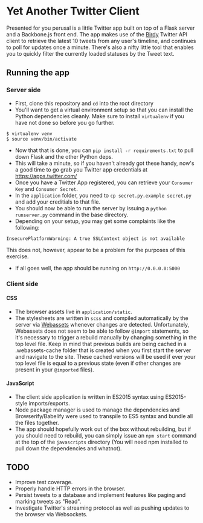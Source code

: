 # Yet Another Twitter Client

Presented for you perusal is a little Twitter app built on top of a Flask server and a Backbone.js front end. The app makes use of the [Birdy](https://github.com/inueni/birdy) Twitter API client to retrieve the latest 10 tweets from any user's timeline, and continues to poll for updates once a minute. There's also a nifty little tool that enables you to quickly filter the currently loaded statuses by the Tweet text.

## Running the app

### Server side
* First, clone this repository and `cd` into the root directory
* You'll want to get a virtual environment setup so that you can install the Python dependencies cleanly. Make sure to install `virtualenv` if you have not done so before you go further.
```
$ virtualenv venv
$ source venv/bin/activate
```
* Now that that is done, you can `pip install -r requirements.txt` to pull down Flask and the other Python deps.
* This will take a minute, so if you haven't already got these handy, now's a good time to go grab you Twitter app credentials at https://apps.twitter.com/
* Once you have a Twitter App registered, you can retrieve your `Consumer Key` and `Consumer Secret`.
* In the `application` folder, you need to `cp secret.py.example secret.py` and add your creditials to that file.
* You should now be able to run the server by issuing a `python runserver.py` command in the base directory.
* Depending on your setup, you may get some complaints like the following:
```
InsecurePlatformWarning: A true SSLContext object is not available
```
This does not, however, appear to be a problem for the purposes of this exercise.
* If all goes well, the app should be running on `http://0.0.0.0:5000`

### Client side
#### CSS
* The browser assets live in `application/static`.
* The stylesheets are written in `scss` and compiled automatically by the server via [Webassets](https://webassets.readthedocs.org/en/latest/) whenever changes are detected. Unfortunately, Webassets does not seem to be able to follow `@import` statements, so it's necessary to trigger a rebuild manually by changing something in the top level file. Keep in mind that previous builds are being cached in a .webassets-cache folder that is created when you first start the server and navigate to the site. These cached versions will be used if ever your top level file is equal to a previous state (even if other changes are present in your `@imported` files).

#### JavaScript
* The client side application is written in ES2015 syntax using ES2015-style imports/exports.
* Node package manager is used to manage the dependencies and Browserify/Babelify were used to transpile to ES5 syntax and bundle all the files together.
* The app should hopefully work out of the box without rebuilding, but if you should need to rebuild, you can simply issue an `npm start` command at the top of the `javascripts` directory (You will need npm installed to pull down the dependencies and whatnot).

## TODO
* Improve test coverage.
* Properly handle HTTP errors in the browser.
* Persist tweets to a database and implement features like paging and marking tweets as "Read".
* Investigate Twitter's streaming protocol as well as pushing updates to the browser via Websockets.

